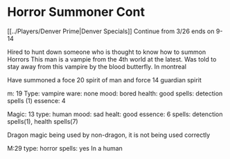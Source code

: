 # Horror Summoner Cont
[[../Players/Denver Prime|Denver Specials]]
Continue from 3/26
ends on 9-14

Hired to hunt down someone who is thought to know how to summon Horrors
This man is a vampie from the 4th world at the latest. Was told to stay away from this vampire by the blood butterfly. In montreal

Have summoned a foce 20 spirit of man and force 14 guardian spirit


m: 19
Type: vampire
ware: none
mood: bored
health: good
spells: detection spells (1)
essence: 4

Magic: 13
type: human
mood: sad
healt: good
essence: 6
spells: detenction spells(1), health spells(7)

Dragon magic being used by non-dragon, it is not being used correctly

M:29
type: horror
spells: yes
In a human
